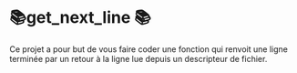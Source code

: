 # 📚get_next_line 📚
Ce projet a pour but de vous faire coder une fonction qui renvoit une ligne
terminée par un retour à la ligne lue depuis un descripteur de fichier.
